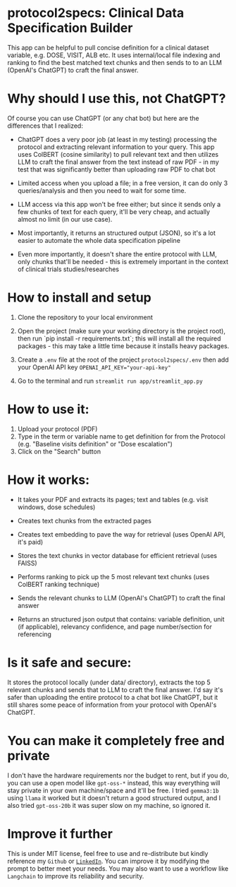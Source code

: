 # protocol2specs: Clinical Data Specification Builder

This app can be helpful to pull concise definition for a clinical dataset variable, e.g. DOSE, VISIT, ALB etc. It uses internal/local file indexing and ranking to find the best matched text chunks and then sends to to an LLM (OpenAI's ChatGPT) to craft the final answer.

# Why should I use this, not ChatGPT?

Of course you can use ChatGPT (or any chat bot) but here are the differences that I realized:

-   ChatGPT does a very poor job (at least in my testing) processing the protocol and extracting relevant information to your query. This app uses ColBERT (cosine similarity) to pull relevant text and then utilizes LLM to craft the final answer from the text instead of raw PDF - in my test that was significantly better than uploading raw PDF to chat bot

-   Limited access when you upload a file; in a free version, it can do only 3 queries/analysis and then you need to wait for some time.

-   LLM access via this app won't be free either; but since it sends only a few chunks of text for each query, it'll be very cheap, and actually almost no limit (in our use case).

-   Most importantly, it returns an structured output (JSON), so it's a lot easier to automate the whole data specification pipeline

-   Even more importantly, it doesn't share the entire protocol with LLM, only chunks that'll be needed - this is extremely important in the context of clinical trials studies/researches

# How to install and setup

1.  Clone the repository to your local environment

2.  Open the project (make sure your working directory is the project root), then run \`pip install -r requirements.txt\`; this will install all the required packages - this may take a little time because it installs heavy packages.

3.  Create a `.env` file at the root of the project `protocol2specs/.env` then add your OpenAI API key `OPENAI_API_KEY="your-api-key"`

4.  Go to the terminal and run `streamlit run app/streamlit_app.py`

# How to use it:

1.  Upload your protocol (PDF)
2.  Type in the term or variable name to get definition for from the Protocol (e.g. "Baseline visits definition" or "Dose escalation")
3.  Click on the "Search" button

# How it works:

-   It takes your PDF and extracts its pages; text and tables (e.g. visit windows, dose schedules)

-   Creates text chunks from the extracted pages

-   Creates text embedding to pave the way for retrieval (uses OpenAI API, it's paid)

-   Stores the text chunks in vector database for efficient retrieval (uses FAISS)

-   Performs ranking to pick up the 5 most relevant text chunks (uses ColBERT ranking technique)

-   Sends the relevant chunks to LLM (OpenAI's ChatGPT) to craft the final answer

-   Returns an structured json output that contains: variable definition, unit (if applicable), relevancy confidence, and page number/section for referencing

# Is it safe and secure:

It stores the protocol locally (under data/ directory), extracts the top 5 relevant chunks and sends that to LLM to craft the final answer. I'd say it's safer than uploading the entire protocol to a chat bot like ChatGPT, but it still shares some peace of information from your protocol with OpenAI's ChatGPT.

# You can make it completely free and private

I don't have the hardware requirements nor the budget to rent, but if you do, you can use a open model like `gpt-oss-*` instead, this way everything will stay private in your own machine/space and it'll be free. I tried `gemma3:1b` using `llama` it worked but it doesn't return a good structured output, and I also tried `gpt-oss-20b` it was super slow on my machine, so ignored it.

# Improve it further

This is under MIT license, feel free to use and re-distribute but kindly reference my `Github` or [`LinkedIn`](https://www.linkedin.com/in/amin-sherzad/). You can improve it by modifying the prompt to better meet your needs. You may also want to use a workflow like `Langchain` to improve its reliability and security.